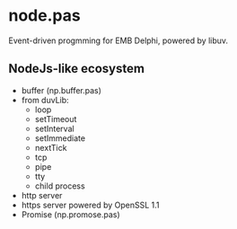 # node.pas
Event-driven progmming for EMB Delphi, powered by libuv.

NodeJs-like ecosystem
---------------------   
* buffer (np.buffer.pas)
* from duvLib: 
  *  loop
  *  setTimeout
  *  setInterval
  *  setImmediate
  *  nextTick
  *  tcp
  *  pipe
  *  tty
  *  child process
* http server
* https server powered by OpenSSL 1.1
* Promise (np.promose.pas)


